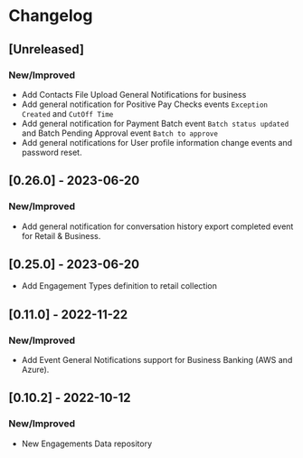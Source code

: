 # Changelog

## [Unreleased]

### New/Improved

- Add Contacts File Upload General Notifications for business
- Add general notification for Positive Pay Checks events `Exception Created` and `CutOff Time`
- Add general notification for Payment Batch event `Batch status updated` and Batch Pending Approval event `Batch to approve`
- Add general notifications for User profile information change events and password reset.

## [0.26.0] - 2023-06-20

### New/Improved

- Add general notification for conversation history export completed event for Retail & Business.

## [0.25.0] - 2023-06-20

-   Add Engagement Types definition to retail collection

## [0.11.0] - 2022-11-22

### New/Improved

-   Add Event General Notifications support for Business Banking (AWS and Azure).

## [0.10.2] - 2022-10-12

### New/Improved

-   New Engagements Data repository